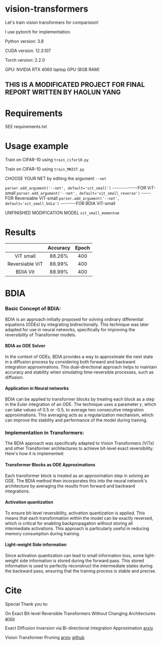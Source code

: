 # vision-transformers

Let's train vision transformers for comparision! 

I use pytorch for implementation.

Python version: 3.8

CUDA version: 12.3.107

Torch version: 2.2.0

GPU: NVIDIA RTX 4060 laptop GPU (8GB RAM)

## THIS IS A MODIFICATED PROJECT FOR FINAL REPORT WRITTEN BY HAOLUN YANG 

# Requirements

SEE requirements.txt

# Usage example

Train on CIFAR-10 using `train_cifar10.py`

Train on CIFAR-10 using `train_MNIST.py` 

CHOOSE YOUR NET by editing the argument `--net`

`parser.add_argument('--net', default='vit_small')` -------------FOR ViT-small
`parser.add_argument('--net', default='vit_small_reverse')` -----FOR Reversiable ViT-small
`parser.add_argument('--net', default='vit_small_bdia')` --------FOR BDIA ViT-small

UNFINISHED MODIFICATION MODEL `vit_small_momentum`

# Results

|                 | Accuracy | Epoch |
|:---------------:|:--------:|:-----:|
| ViT small       |  88.26%  |  400  |
| Reversiable ViT |  86.99%  |  400  |
| BDIA Vit        |  88.99%  |  400  |

# BDIA

### Basic Concept of BDIA:
BDIA is an approach initially proposed for solving ordinary differential equations (ODEs) by integrating bidirectionally. This technique was later adapted for use in neural networks, specifically for improving the reversibility of Transformer models.

#### BDIA as ODE Solver
In the context of ODEs, BDIA provides a way to approximate the next state in a diffusion process by considering both forward and backward integration approximations. This dual-directional approach helps to maintain accuracy and stability when simulating time-reversible processes, such as diffusion.

#### Application in Neural networks
BDIA can be applied to transformer blocks by treating each block as a step in the Euler integration of an ODE. The technique uses a parameter 𝛾, which can take values of 0.5 or -0.5, to average two consecutive integration approximations. This averaging acts as a regularization mechanism, which can improve the stability and performance of the model during training.

### Implementation in Transformers:
The BDIA approach was specifically adapted to Vision Transformers (ViTs) and other Transformer architectures to achieve bit-level exact reversibility. Here's how it is implemented:

#### Transformer Blocks as ODE Approximations
Each transformer block is treated as an approximation step in solving an ODE. The BDIA method then incorporates this into the neural network's architecture by averaging the results from forward and backward integrations.

#### Activation quantization
To ensure bit-level reversibility, activation quantization is applied. This means that each transformation within the model can be exactly reversed, which is critical for enabling backpropagation without storing all intermediate activations. This approach is particularly useful in reducing memory consumption during training.

#### Light-weight Side information
Since activation quantization can lead to small information loss, some light-weight side information is stored during the forward pass. This stored information is used to perfectly reconstruct the intermediate states during the backward pass, ensuring that the training process is stable and precise.

# Cite

Special Thank you to:

On Exact Bit-level Reversible Transformers Without Changing Architectures [arxiv](https://arxiv.org/abs/2407.09093)

Exact Diffusion Inversion via Bi-directional Integration Approximation [arxiv](https://arxiv.org/abs/2307.10829)

Vision Transformer Pruning [arxiv](https://arxiv.org/abs/2104.08500) [github](https://github.com/Cydia2018/ViT-cifar10-pruning)